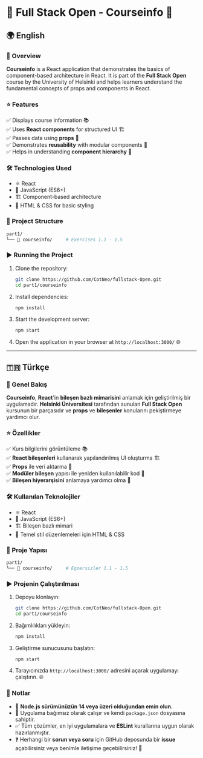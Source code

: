 # 📘 Full Stack Open - Courseinfo 📖

## 🌍 English

### 📌 Overview
**Courseinfo** is a React application that demonstrates the basics of component-based architecture in React. It is part of the **Full Stack Open** course by the University of Helsinki and helps learners understand the fundamental concepts of props and components in React.

### ⭐ Features
✅ Displays course information 📚  
✅ Uses **React components** for structured UI 🏗️  
✅ Passes data using **props** 📡  
✅ Demonstrates **reusability** with modular components 🔄  
✅ Helps in understanding **component hierarchy** 🎯  

### 🛠 Technologies Used
- ⚛️ React
- 📜 JavaScript (ES6+)
- 🏗️ Component-based architecture
- 🎨 HTML & CSS for basic styling

### 📂 Project Structure
```bash
part1/
└── 📘 courseinfo/     # Exercises 1.1 - 1.5
```

### ▶️ Running the Project
1. Clone the repository:
   ```sh
   git clone https://github.com/CotNeo/fullstack-Open.git
   cd part1/courseinfo
   ```
2. Install dependencies:
   ```sh
   npm install
   ```
3. Start the development server:
   ```sh
   npm start
   ```
4. Open the application in your browser at `http://localhost:3000/` 🌐

---

## 🇹🇷 Türkçe

### 📌 Genel Bakış
**Courseinfo**, **React**'in **bileşen bazlı mimarisini** anlamak için geliştirilmiş bir uygulamadır. **Helsinki Üniversitesi** tarafından sunulan **Full Stack Open** kursunun bir parçasıdır ve **props** ve **bileşenler** konularını pekiştirmeye yardımcı olur.

### ⭐ Özellikler
✅ Kurs bilgilerini görüntüleme 📚  
✅ **React bileşenleri** kullanarak yapılandırılmış UI oluşturma 🏗️  
✅ **Props** ile veri aktarma 📡  
✅ **Modüler bileşen** yapısı ile yeniden kullanılabilir kod 🔄  
✅ **Bileşen hiyerarşisini** anlamaya yardımcı olma 🎯  

### 🛠 Kullanılan Teknolojiler
- ⚛️ React
- 📜 JavaScript (ES6+)
- 🏗️ Bileşen bazlı mimari
- 🎨 Temel stil düzenlemeleri için HTML & CSS

### 📂 Proje Yapısı
```bash
part1/
└── 📘 courseinfo/     # Egzersizler 1.1 - 1.5
```

### ▶️ Projenin Çalıştırılması
1. Depoyu klonlayın:
   ```sh
   git clone https://github.com/CotNeo/fullstack-Open.git
   cd part1/courseinfo
   ```
2. Bağımlılıkları yükleyin:
   ```sh
   npm install
   ```
3. Geliştirme sunucusunu başlatın:
   ```sh
   npm start
   ```
4. Tarayıcınızda `http://localhost:3000/` adresini açarak uygulamayı çalıştırın. 🌐

### 🔔 Notlar
- 🛑 **Node.js sürümünüzün 14 veya üzeri olduğundan emin olun.**
- 🔗 Uygulama bağımsız olarak çalışır ve kendi `package.json` dosyasına sahiptir.
- ✅ Tüm çözümler, en iyi uygulamalara ve **ESLint** kurallarına uygun olarak hazırlanmıştır.
- ❓ Herhangi bir **sorun veya soru** için GitHub deposunda bir **issue** açabilirsiniz veya benimle iletişime geçebilirsiniz! 💬

